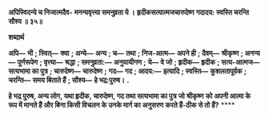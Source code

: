**अपिस्विदन्ये च निजात्मदैव-** **मनन्यवृत्त्या समनुव्रता ये ।** **हृदीकसत्यात्मजचारुदेष्ण** **गदादय: स्वस्ति चरन्ति सौश्य ॥ ३५॥** 

**शब्दार्थ** 

**अपि—** **भी** **; स्वित्—** **क्या** **; अन्ये—** **अन्य** **; च—** **तथा** **; निज-आत्म—** **अपने ही** **; दैवम्—** **श्रीकृष्ण** **; अनन्य—** **पूर्णरूपेण** **; वृत्त्या—** **श्रद्धा** **; समनुव्रता:—** **अनुयायीगण** **; ये—** **वे जो** **; हृदीक—** **हृदीक** **; सत्य-आत्मज—** **सत्यभामा का पुत्र** **; चारुदेष्ण—** **चारुदेष्ण** **;** **गद—** **गद** **; आदय:—** **इत्यादि** **; स्वस्ति—** **कुशलतापूर्वक** **; चरन्ति—** **समय बिताते हैं** **; सौश्य—** **हे भद्र:पुरुष।** **.** 

**हे भद्र पुरुष, अन्य लोग, यथा हृदीक, चारुदेष्ण, गद तथा सत्यभामा का पुत्र जो श्रीकृष्ण** **को अपनी आत्मा के रूप में मानते हैं और बिना किसी विचलन के उनके मार्ग का अनुसरण** **करते हैं-ठीक से तो हैं?** **** 